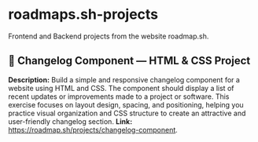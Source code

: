 # roadmaps.sh-projects
Frontend and Backend projects from the website roadmap.sh.

## 🧩 Changelog Component — HTML & CSS Project

**Description:**
Build a simple and responsive changelog component for a website using HTML and CSS.
The component should display a list of recent updates or improvements made to a project or software.
This exercise focuses on layout design, spacing, and positioning, helping you practice visual organization and CSS structure to create an attractive and user-friendly changelog section.
**Link:** https://roadmap.sh/projects/changelog-component.
